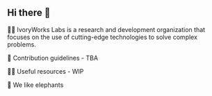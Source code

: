 ## Hi there 👋


🙋‍♀️ IvoryWorks Labs is a research and development organization that focuses on the use of cutting-edge technologies to solve complex problems. 

🌈 Contribution guidelines - TBA

👩‍💻 Useful resources - WIP

🍿 We like elephants
